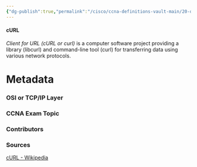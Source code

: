 ```yaml
---
{"dg-publish":true,"permalink":"/cisco/ccna-definitions-vault-main/20-definitions/c-url/","tags":["defs_ccna"]}
---
```


#### cURL
*Client for URL (cURL or curl)* is a computer software project providing a library (libcurl) and command-line tool (curl) for transferring data using various network protocols.

# Metadata
### OSI or TCP/IP Layer

### CCNA Exam Topic

### Contributors

### Sources
[cURL - Wikipedia](https://en.wikipedia.org/wiki/CURL)

